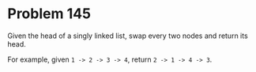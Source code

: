 # Problem 145

Given the head of a singly linked list, swap every two nodes and return
its head.

For example, given `1 -> 2 -> 3 -> 4`, return `2 -> 1 -> 4 -> 3`.